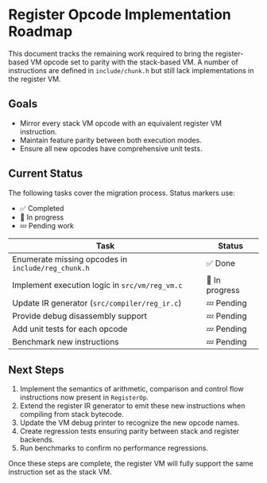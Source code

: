 # Register Opcode Implementation Roadmap

This document tracks the remaining work required to bring the register-based VM opcode set to parity with the stack-based VM. A number of instructions are defined in `include/chunk.h` but still lack implementations in the register VM.

## Goals

- Mirror every stack VM opcode with an equivalent register VM instruction.
- Maintain feature parity between both execution modes.
- Ensure all new opcodes have comprehensive unit tests.

## Current Status

The following tasks cover the migration process. Status markers use:

- ✅ Completed
- 🔄 In progress
- 💤 Pending work

| Task | Status |
| ---- | ------ |
| Enumerate missing opcodes in `include/reg_chunk.h` | ✅ Done |
| Implement execution logic in `src/vm/reg_vm.c` | 🔄 In progress |
| Update IR generator (`src/compiler/reg_ir.c`) | 💤 Pending |
| Provide debug disassembly support | 💤 Pending |
| Add unit tests for each opcode | 💤 Pending |
| Benchmark new instructions | 💤 Pending |

## Next Steps

1. Implement the semantics of arithmetic, comparison and control flow instructions now present in `RegisterOp`.
2. Extend the register IR generator to emit these new instructions when compiling from stack bytecode.
3. Update the VM debug printer to recognize the new opcode names.
4. Create regression tests ensuring parity between stack and register backends.
5. Run benchmarks to confirm no performance regressions.

Once these steps are complete, the register VM will fully support the same instruction set as the stack VM.
